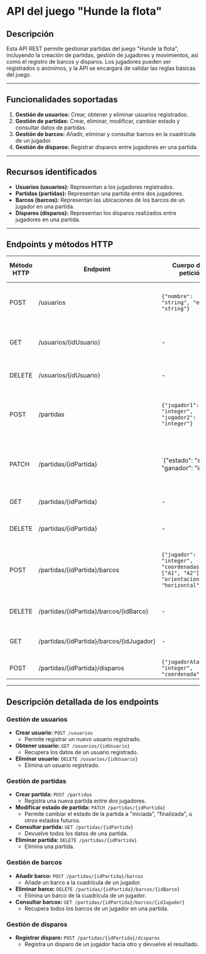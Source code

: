 
# API del juego "Hunde la flota"

## Descripción

Esta API REST permite gestionar partidas del juego "Hunde la flota", incluyendo la creación de partidas, gestión de jugadores y movimientos, así como el registro de barcos y disparos. Los jugadores pueden ser registrados o anónimos, y la API se encargará de validar las reglas básicas del juego.

---

## Funcionalidades soportadas
1. **Gestión de usuarios:** Crear, obtener y eliminar usuarios registrados.
2. **Gestión de partidas:** Crear, eliminar, modificar, cambiar estado y consultar datos de partidas.
3. **Gestión de barcos:** Añadir, eliminar y consultar barcos en la cuadrícula de un jugador.
4. **Gestión de disparos:** Registrar disparos entre jugadores en una partida.

---

## Recursos identificados
- **Usuarios (usuarios):** Representan a los jugadores registrados.
- **Partidas (partidas):** Representan una partida entre dos jugadores.
- **Barcos (barcos):** Representan las ubicaciones de los barcos de un jugador en una partida.
- **Disparos (disparos):** Representan los disparos realizados entre jugadores en una partida.

---

## Endpoints y métodos HTTP

| Método HTTP | Endpoint                          | Cuerpo de la petición                              | Respuesta JSON                                                                         | Códigos HTTP de respuesta                |
|-------------|-----------------------------------|---------------------------------------------------|---------------------------------------------------------------------------------------|------------------------------------------|
| POST        | /usuarios                        | `{"nombre": "string", "email": "string"}`         | `{"id": "integer", "nombre": "string", "email": "string"}`                            | 201 Creado, 400 Solicitud Incorrecta     |
| GET         | /usuarios/{idUsuario}            | -                                                 | `{"id": "integer", "nombre": "string", "email": "string"}`                            | 200 OK, 404 No Encontrado               |
| DELETE      | /usuarios/{idUsuario}            | -                                                 | `{"mensaje": "Usuario eliminado correctamente"}`                                     | 200 OK, 404 No Encontrado               |
| POST        | /partidas                        | `{"jugador1": "integer", "jugador2": "integer"}`  | `{"id": "integer", "jugador1": "integer", "jugador2": "integer", "estado": "creada"}` | 201 Creado, 400 Solicitud Incorrecta     |
| PATCH       | /partidas/{idPartida}            | `{"estado": "string", "ganador": "integer|null"}` | `{"id": "integer", "estado": "string", "ganador": "integer|null"}`                    | 200 OK, 400 Solicitud Incorrecta, 404 No Encontrado |
| GET         | /partidas/{idPartida}            | -                                                 | `{"id": "integer", "datosPartida": {...}}`                                           | 200 OK, 404 No Encontrado               |
| DELETE      | /partidas/{idPartida}            | -                                                 | `{"mensaje": "Partida eliminada correctamente"}`                                     | 200 OK, 404 No Encontrado               |
| POST        | /partidas/{idPartida}/barcos     | `{"jugador": "integer", "coordenadas": ["A1", "A2"], "orientacion": "horizontal"}` | `{"idBarco": "integer", "coordenadas": ["A1", "A2"], "jugador": "integer"}`          | 201 Creado, 400 Solicitud Incorrecta, 409 Conflicto   |
| DELETE      | /partidas/{idPartida}/barcos/{idBarco} | -                                             | `{"mensaje": "Barco eliminado correctamente"}`                                       | 200 OK, 404 No Encontrado               |
| GET         | /partidas/{idPartida}/barcos/{idJugador} | -                                           | `{"barcos": [{"idBarco": "integer", "coordenadas": ["A1", "A2"]}]}`                  | 200 OK, 404 No Encontrado               |
| POST        | /partidas/{idPartida}/disparos   | `{"jugadorAtacante": "integer", "coordenada": "B3"}` | `{"resultado": "agua"|"tocado"|"hundido", "coordenada": "B3"}`                     | 200 OK, 400 Solicitud Incorrecta, 404 No Encontrado   |

---

## Descripción detallada de los endpoints

### **Gestión de usuarios**
- **Crear usuario:** `POST /usuarios`
  - Permite registrar un nuevo usuario registrado.
- **Obtener usuario:** `GET /usuarios/{idUsuario}`
  - Recupera los datos de un usuario registrado.
- **Eliminar usuario:** `DELETE /usuarios/{idUsuario}`
  - Elimina un usuario registrado.

### **Gestión de partidas**
- **Crear partida:** `POST /partidas`
  - Registra una nueva partida entre dos jugadores.
- **Modificar estado de partida:** `PATCH /partidas/{idPartida}`
  - Permite cambiar el estado de la partida a "iniciada", "finalizada", u otros estados futuros.
- **Consultar partida:** `GET /partidas/{idPartida}`
  - Devuelve todos los datos de una partida.
- **Eliminar partida:** `DELETE /partidas/{idPartida}`
  - Elimina una partida.

### **Gestión de barcos**
- **Añadir barco:** `POST /partidas/{idPartida}/barcos`
  - Añade un barco a la cuadrícula de un jugador.
- **Eliminar barco:** `DELETE /partidas/{idPartida}/barcos/{idBarco}`
  - Elimina un barco de la cuadrícula de un jugador.
- **Consultar barcos:** `GET /partidas/{idPartida}/barcos/{idJugador}`
  - Recupera todos los barcos de un jugador en una partida.

### **Gestión de disparos**
- **Registrar disparo:** `POST /partidas/{idPartida}/disparos`
  - Registra un disparo de un jugador hacia otro y devuelve el resultado.
